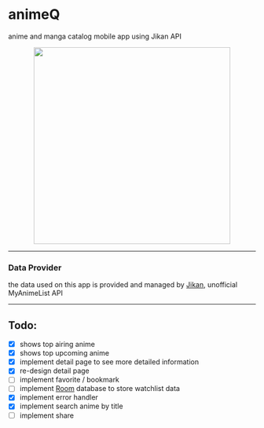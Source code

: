 # animeQ
anime and manga catalog mobile app using Jikan API

<p align="center">
  <img src="https://raw.githubusercontent.com/ai-null/animeQ/dev/demo/animeQ-demo.gif" height="400px" />
</p>

___
### Data Provider
the data used on this app is provided and managed by [Jikan](https://jikan.moe/), unofficial MyAnimeList API

___
## Todo:
- [x] shows top airing anime
- [x] shows top upcoming anime
- [x] implement detail page to see more detailed information
- [x] re-design detail page
- [ ] implement favorite / bookmark
- [ ] implement [Room](https://developer.android.com/reference/androidx/room/RoomDatabase) database to store watchlist data
- [x] implement error handler
- [x] implement search anime by title
- [ ] implement share
